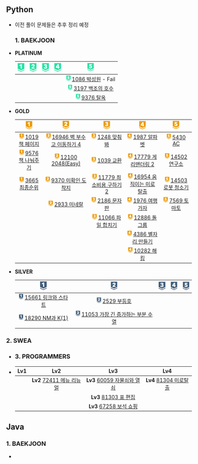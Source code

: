 ## Python

- 이전 풀이 문제들은 추후 정리 예정
  
  ### 1. BAEKJOON

- **PLATINUM**
  
  | ![p1](README.assets/p1.png) | ![p2](README.assets/p2.png) | ![p3](README.assets/p3.png) | ![p4](README.assets/p4.png) | ![p5](README.assets/p5.png)                                                                                                                                                         |
  |:---------------------------:|:---------------------------:|:---------------------------:|:---------------------------:|:-----------------------------------------------------------------------------------------------------------------------------------------------------------------------------------:|
  |                             |                             |                             |                             | <img src="README.assets/p5.png" alt="p5" style="height: 15px;" /> [1086 박성원](https://github.com/essk13/TIL/tree/main/algorithm/01_problem/python/2022/01/0111/BAEKJOON_1086) - Fail |
  |                             |                             |                             |                             | <img src="README.assets/p5.png" alt="p5" style="height: 15px;" /> [3197 백조의 호수](https://github.com/essk13/TIL/tree/main/algorithm/01_problem/python/2022/01/0107/BAEKJOON_3197)     |
  |                             |                             |                             |                             | <img src="README.assets/p5.png" alt="p5" style="height: 15px;" /> [9376 탈옥](https://github.com/essk13/TIL/tree/main/algorithm/01_problem/python/2022/01/0104/BAEKJOON_9376)         |

- **GOLD**
  
  | ![g1](README.assets/g1.png)                                                                                                                                                     | ![g2](README.assets/g2-16476983754531.png)                                                                                                                                              | ![g3](README.assets/g3-16476983777112.png)                                                                                                                                            | ![g4](README.assets/g4-16476983823463.png)                                                                                                                                            | ![g5](README.assets/g5-16476983849464.png)                                                                                                                                        |
  |:-------------------------------------------------------------------------------------------------------------------------------------------------------------------------------:|:---------------------------------------------------------------------------------------------------------------------------------------------------------------------------------------:|:-------------------------------------------------------------------------------------------------------------------------------------------------------------------------------------:|:-------------------------------------------------------------------------------------------------------------------------------------------------------------------------------------:|:---------------------------------------------------------------------------------------------------------------------------------------------------------------------------------:|
  | <img src="README.assets/g1.png" alt="g1" style="height: 15px;" /> [1019 책 페이지](https://github.com/essk13/TIL/tree/main/algorithm/01_problem/python/2022/01/0123/BAEKJOON_1019)  | <img src="README.assets/g2.png" alt="g2" style="height: 15px;" /> [16946 벽 부수고 이동하기 4](https://github.com/essk13/TIL/tree/main/algorithm/01_problem/python/2022/03/0315/BAEKJOON_16946) | <img src="README.assets/g3.png" alt="g3" style="height: 15px;" /> [1248 맞춰봐](https://github.com/essk13/TIL/tree/main/algorithm/01_problem/python/2022/02/0228/BAEKJOON_1248)          | <img src="README.assets/g4.png" alt="g4" style="height: 15px;" /> [1987 알파벳](https://github.com/essk13/TIL/tree/main/algorithm/01_problem/python/2022/03/0301/BAEKJOON_1987)          | <img src="README.assets/g5.png" alt="g5" style="height: 15px;" /> [5430 AC](https://github.com/essk13/TIL/tree/main/algorithm/01_problem/python/2022/03/0304/BAEKJOON_5430)       |
  | <img src="README.assets/g1.png" alt="g1" style="height: 15px;" /> [9576 책 나눠주기](https://github.com/essk13/TIL/tree/main/algorithm/01_problem/python/2022/01/0102/BAEKJOON_9576) | <img src="README.assets/g2.png" alt="g2" style="height: 15px;" /> [12100 2048(Easy)](https://github.com/essk13/TIL/tree/main/algorithm/01_problem/python/2022/02/0223/BAEKJOON_12100)   | <img src="README.assets/g3.png" alt="g3" style="height: 15px;" /> [1039 교환](https://github.com/essk13/TIL/tree/main/algorithm/01_problem/python/2022/02/0202/BAEKJOON_1039)           | <img src="README.assets/g4.png" alt="g4" style="height: 15px;" /> [17779 게리맨더링 2](https://github.com/essk13/TIL/tree/main/algorithm/01_problem/python/2022/02/0219/BAEKJOON_17779)    | <img src="README.assets/g5.png" alt="g5" style="height: 15px;" /> [14502 연구소](https://github.com/essk13/TIL/tree/main/algorithm/01_problem/python/2022/03/0307/BAEKJOON_14502)    |
  | <img src="README.assets/g1.png" alt="g1" style="height: 15px;" /> [3665 최종순위](https://github.com/essk13/TIL/tree/main/algorithm/01_problem/python/2022/03/0322/BAEKJOON_3665)   | <img src="README.assets/g2.png" alt="g2" style="height: 15px;" /> [9370 미확인 도착지](https://github.com/essk13/TIL/tree/main/algorithm/01_problem/python/2022/01/0120/BAEKJOON_9370)        | <img src="README.assets/g3.png" alt="g3" style="height: 15px;" /> [11779 최소비용 구하기 2](https://github.com/essk13/TIL/tree/main/algorithm/01_problem/python/2022/01/0129/BAEKJOON_11779) | <img src="README.assets/g4.png" alt="g4" style="height: 15px;" /> [16954 움직이는 미로 탈출](https://github.com/essk13/TIL/tree/main/algorithm/01_problem/python/2022/02/0210/BAEKJOON_16954) | <img src="README.assets/g5.png" alt="g5" style="height: 15px;" /> [14503 로봇 청소기](https://github.com/essk13/TIL/tree/main/algorithm/01_problem/python/2022/03/0303/BAEKJOON_14503) |
  |                                                                                                                                                                                 | <img src="README.assets/g2.png" alt="g2" style="height: 15px;" /> [2933 미네랄](https://github.com/essk13/TIL/tree/main/algorithm/01_problem/python/2022/01/0118/BAEKJOON_2933)            | <img src="README.assets/g3.png" alt="g3" style="height: 15px;" /> [2186 문자판](https://github.com/essk13/TIL/tree/main/algorithm/01_problem/python/2022/01/0127/BAEKJOON_2186)          | <img src="README.assets/g4.png" alt="g4" style="height: 15px;" /> [1976 여행가자](https://github.com/essk13/TIL/tree/main/algorithm/01_problem/python/2022/02)                            | <img src="README.assets/g5.png" alt="g5" style="height: 15px;" /> [7569 토마토](https://github.com/essk13/TIL/tree/main/algorithm/01_problem/python/2022/02/0214/BAEKJOON_7569)      |
  |                                                                                                                                                                                 |                                                                                                                                                                                         | <img src="README.assets/g3.png" alt="g3" style="height: 15px;" /> [11066 파일 합치기](https://github.com/essk13/TIL/tree/main/algorithm/01_problem/python/2022/01/0108/BAEKJOON_11066)     | <img src="README.assets/g4.png" alt="g4" style="height: 15px;" /> [12886 돌 그룹](https://github.com/essk13/TIL/tree/main/algorithm/01_problem/python/2022/02/0201/BAEKJOON_12886)       |                                                                                                                                                                                   |
  |                                                                                                                                                                                 |                                                                                                                                                                                         |                                                                                                                                                                                       | <img src="README.assets/g4.png" alt="g4" style="height: 15px;" /> [4386 별자리 만들기](https://github.com/essk13/TIL/tree/main/algorithm/01_problem/python/2022/01/0125/BAEKJOON_4386)      |                                                                                                                                                                                   |
  |                                                                                                                                                                                 |                                                                                                                                                                                         |                                                                                                                                                                                       | <img src="README.assets/g4.png" alt="g4" style="height: 15px;" /> [10282 해킹](https://github.com/essk13/TIL/tree/main/algorithm/01_problem/python/2022/01/0116/BAEKJOON_10282)         |                                                                                                                                                                                   |

- **SILVER**
  
  | ![s1](README.assets/s1-16476984652735.png)                                                                                                                                          | ![s2](README.assets/s2-16476984681606.png)                                                                                                                                                 | ![s3](README.assets/s3.png) | ![s4](README.assets/s4.png) | ![s5](README.assets/s5.png) |
  |:-----------------------------------------------------------------------------------------------------------------------------------------------------------------------------------:|:------------------------------------------------------------------------------------------------------------------------------------------------------------------------------------------:|:---------------------------:|:---------------------------:|:---------------------------:|
  | <img src="README.assets/s1.png" alt="s1" style="height: 15px;" /> [15661 링크와 스타트](https://github.com/essk13/TIL/tree/main/algorithm/01_problem/python/2022/02/0227/BAEKJOON_15661)  | <img src="README.assets/s2.png" alt="s1" style="height: 15px;" /> [2529 부등호](https://github.com/essk13/TIL/tree/main/algorithm/01_problem/python/2022/02/0228/BAEKJOON_2529/)              |                             |                             |                             |
  | <img src="README.assets/s1.png" alt="s1" style="height: 15px;" /> [18290 NM과 K(1)](https://github.com/essk13/TIL/tree/main/algorithm/01_problem/python/2022/02/0226/BAEKJOON_18290) | <img src="README.assets/s2.png" alt="s1" style="height: 15px;" /> [11053 가장 긴 증가하는 부분 수열](https://github.com/essk13/TIL/tree/main/algorithm/01_problem/python/2022/01/0106/BAEKJOON_11053) |                             |                             |                             |
  |                                                                                                                                                                                     |                                                                                                                                                                                            |                             |                             |                             |

### 2. SWEA

- ### 3. PROGRAMMERS

- | Lv1 | Lv2                                                                                                                        | Lv3                                                                                                                         | Lv4                                                                                                                      |
  |:---:|:--------------------------------------------------------------------------------------------------------------------------:|:---------------------------------------------------------------------------------------------------------------------------:|:------------------------------------------------------------------------------------------------------------------------:|
  |     | **Lv2** [72411 메뉴 리뉴얼](https://github.com/essk13/TIL/tree/main/algorithm/01_problem/python/2022/03/0321/Programmers_72411) | **Lv3** [60059 자물쇠와 열쇠](https://github.com/essk13/TIL/tree/main/algorithm/01_problem/python/2022/03/0313/Programmers_60059) | **Lv4** [81304 미로탈출](https://github.com/essk13/TIL/tree/main/algorithm/01_problem/python/2022/03/0308/Programmers_81304) |
  |     |                                                                                                                            | **Lv3** [81303 표 편집](https://github.com/essk13/TIL/tree/main/algorithm/01_problem/python/2022/03/0311/Programmers_81303)    |                                                                                                                          |
  |     |                                                                                                                            | **Lv3** [67258 보석 쇼핑](https://github.com/essk13/TIL/tree/main/algorithm/01_problem/python/2022/03/0318/Programmers_67258)   |                                                                                                                          |

## Java

### 1. BAEKJOON

- 
